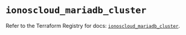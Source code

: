 # `ionoscloud_mariadb_cluster`

Refer to the Terraform Registry for docs: [`ionoscloud_mariadb_cluster`](https://registry.terraform.io/providers/ionos-cloud/ionoscloud/6.7.12/docs/resources/mariadb_cluster).
